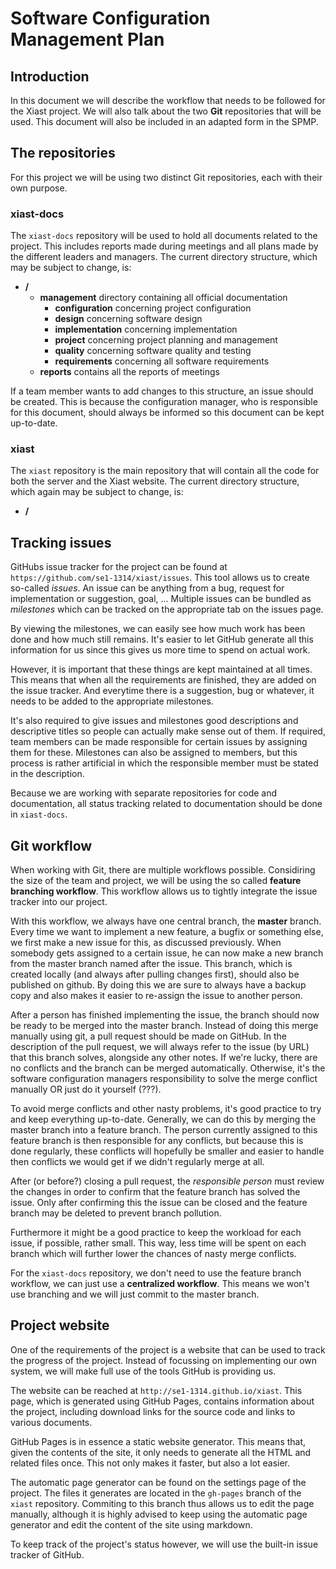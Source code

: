 # Software Configuration Management Plan

## Introduction

In this document we will describe the workflow that needs to be followed for the Xiast project.
We will also talk about the two **Git** repositories that will be used.
This document will also be included in an adapted form in the SPMP.

## The repositories

For this project we will be using two distinct Git repositories, each with their own purpose.

### xiast-docs

The `xiast-docs` repository will be used to hold all documents related to the project.
This includes reports made during meetings and all plans made by the different leaders and managers.
The current directory structure, which may be subject to change, is:

* **/**
	* **management** directory containing all official documentation
		* **configuration** concerning project configuration
		* **design** concerning software design
		* **implementation** concerning implementation
		* **project** concerning project planning and management
		* **quality** concerning software quality and testing
		* **requirements** concerning all software requirements
	* **reports** contains all the reports of meetings

If a team member wants to add changes to this structure, an issue should be created.
This is because the configuration manager, who is responsible for this document, should always be informed so this document can be kept up-to-date.

### xiast

The `xiast` repository is the main repository that will contain all the code for both the server and the Xiast website.
The current directory structure, which again may be subject to change, is:

* **/**

## Tracking issues

GitHubs issue tracker for the project can be found at `https://github.com/se1-1314/xiast/issues`.
This tool allows us to create so-called *issues*.
An issue can be anything from a bug, request for implementation or suggestion, goal, ...
Multiple issues can be bundled as *milestones* which can be tracked on the appropriate tab on the issues page.

By viewing the milestones, we can easily see how much work has been done and how much still remains.
It's easier to let GitHub generate all this information for us since this gives us more time to spend on actual work.

However, it is important that these things are kept maintained at all times.
This means that when all the requirements are finished, they are added on the issue tracker.
And everytime there is a suggestion, bug or whatever, it needs to be added to the appropriate milestones.

It's also required to give issues and milestones good descriptions and descriptive titles so people can actually make sense out of them.
If required, team members can be made responsible for certain issues by assigning them for these.
Milestones can also be assigned to members, but this process is rather artificial in which the responsible member must be stated in the description.

Because we are working with separate repositories for code and documentation, all status tracking related to documentation should be done in `xiast-docs`.

## Git workflow

When working with Git, there are multiple workflows possible.
Considiring the size of the team and project, we will be using the so called **feature branching workflow**.
This workflow allows us to tightly integrate the issue tracker into our project.

With this workflow, we always have one central branch, the **master** branch.
Every time we want to implement a new feature, a bugfix or something else, we first make a new issue for this, as discussed previously.
When somebody gets assigned to a certain issue, he can now make a new branch from the master branch named after the issue.
This branch, which is created locally (and always after pulling changes first), should also be published on github.
By doing this we are sure to always have a backup copy and also makes it easier to re-assign the issue to another person.

After a person has finished implementing the issue, the branch should now be ready to be merged into the master branch.
Instead of doing this merge manually using git, a pull request should be made on GitHub.
In the description of the pull request, we will always refer to the issue (by URL) that this branch solves, alongside any other notes.
If we're lucky, there are no conflicts and the branch can be merged automatically.
Otherwise, it's the software configuration managers responsibility to solve the merge conflict manually OR just do it yourself (???).

To avoid merge conflicts and other nasty problems, it's good practice to try and keep everything up-to-date.
Generally, we can do this by merging the master branch into a feature branch.
The person currently assigned to this feature branch is then responsible for any conflicts, but because this is done regularly, these conflicts will hopefully be smaller and easier to handle then conflicts we would get if we didn't regularly merge at all.

After (or before?) closing a pull request, the _responsible person_ must review the changes in order to confirm that the feature branch has solved the issue.
Only after confirming this the issue can be closed and the feature branch may be deleted to prevent branch pollution.

Furthermore it might be a good practice to keep the workload for each issue, if possible, rather small.
This way, less time will be spent on each branch which will further lower the chances of nasty merge conflicts.

For the `xiast-docs` repository, we don't need to use the feature branch workflow, we can just use a **centralized workflow**.
This means we won't use branching and we will just commit to the master branch.

## Project website

One of the requirements of the project is a website that can be used to track the progress of the project.
Instead of focussing on implementing our own system, we will make full use of the tools GitHub is providing us.

The website can be reached at `http://se1-1314.github.io/xiast`.
This page, which is generated using GitHub Pages, contains information about the project, including download links for the source code and links to various documents.

GitHub Pages is in essence a static website generator.
This means that, given the contents of the site, it only needs to generate all the HTML and related files once.
This not only makes it faster, but also a lot easier.

The automatic page generator can be found on the settings page of the project.
The files it generates are located in the `gh-pages` branch of the `xiast` repository.
Commiting to this branch thus allows us to edit the page manually, although it is highly advised to keep using the automatic page generator and edit the content of the site using markdown.

To keep track of the project's status however, we will use the built-in issue tracker of GitHub.
